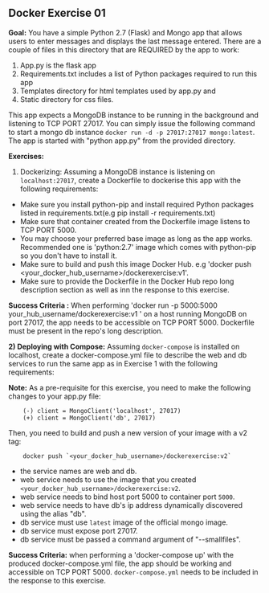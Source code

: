 ## Docker Exercise 01

**Goal:** You have a simple Python 2.7 (Flask) and Mongo app that allows users to enter messages and displays the last message entered.
There are a couple of files in this directory that are REQUIRED by the app to work:


 1. App.py is the flask app 
 2. Requirements.txt includes a list of Python packages required to run this app
 3. Templates directory for html templates used by app.py and
 4. Static directory for css files.

This app expects a MongoDB instance to be running in the background and listening to TCP PORT 27017. You can simply issue the following command
to start a mongo db instance `docker run -d -p 27017:27017 mongo:latest`. The app is started with "python app.py" from the provided directory.

**Exercises:**

1) Dockerizing: Assuming a MongoDB instance is listening on `localhost:27017`, create a Dockerfile to dockerise this app with the following requirements:

- Make sure you install python-pip and install required Python packages listed in requirements.txt(e.g pip install -r requirements.txt)
- Make sure that container created from the Dockerfile image listens to TCP PORT 5000.
- You may choose your preferred base image as long as the app works. Recommended one is 'python:2.7' image which comes with python-pip so you don't have to install it.
- Make sure to build and push this image Docker Hub. e.g 'docker push <your_docker_hub_username>/dockerexercise:v1'.
- Make sure to provide the Dockerfile in the Docker Hub repo long description section as well as inn the response to this exercise.
    
**Success Criteria :** When performing 'docker run -p 5000:5000 your_hub_username/dockerexercise:v1 ' on a host running MongoDB on port 27017, the app needs to be accessible on TCP PORT 5000. Dockerfile must be present in the repo's long description.

**2) Deploying with Compose:** Assuming `docker-compose` is installed on localhost, create a docker-compose.yml file to describe the web and db services to run the same app as in Exercise 1 with the following requirements:


**Note:** As a pre-requisite for this exercise, you need to make the following changes to your app.py file:

		(-) client = MongoClient('localhost', 27017)
		(+) client = MongoClient('db', 27017)
		

		
Then, you need to build and push a new version of your image with a v2 tag: 


		docker push `<your_docker_hub_username>/dockerexercise:v2`

- the service names are web and db.
- web service needs to use the image that you created `<your_docker_hub_username>/dockerexercise:v2`.
- web service needs to bind host port 5000 to container port `5000`.
- web service needs to have db's ip address dynamically discovered using the alias "db".
- db service must use `latest` image of the official mongo image.
- db service must expose port 27017.
- db service must be passed a command argument of "--smallfiles".
   
	
**Success Criteria:** when performing a 'docker-compose up' with the produced docker-compose.yml file, the app should be working and accessible on TCP PORT 5000. `docker-compose.yml` needs to be included in the response to this exercise.


